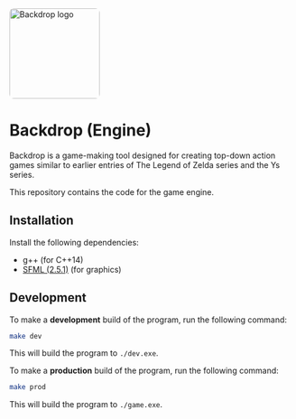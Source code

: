 <img src="https://backdrop-engine.github.io/assets/logo.svg" alt="Backdrop logo" style="width: 160px; border-radius: 8px;" />

# Backdrop (Engine)

Backdrop is a game-making tool designed for creating top-down action games similar to earlier entries of The Legend of Zelda series and the Ys series.

This repository contains the code for the game engine.

## Installation

Install the following dependencies:

* g++ (for C++14)
* [SFML (2.5.1)](https://www.sfml-dev.org/index.php) (for graphics)

## Development

To make a **development** build of the program, run the following command:

```sh
make dev
```

This will build the program to `./dev.exe`.

To make a **production** build of the program, run the following command:

```sh
make prod
```

This will build the program to `./game.exe`.
